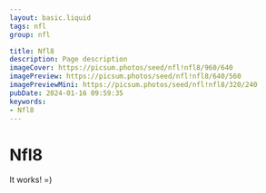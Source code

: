 ```yaml
---
layout: basic.liquid
tags: nfl
group: nfl

title: Nfl8
description: Page description
imageCover: https://picsum.photos/seed/nfl!nfl8/960/640
imagePreview: https://picsum.photos/seed/nfl!nfl8/640/560
imagePreviewMini: https://picsum.photos/seed/nfl!nfl8/320/240
pubDate: 2024-01-16 09:59:35
keywords:
- Nfl8
---
```


# Nfl8

It works! =)
